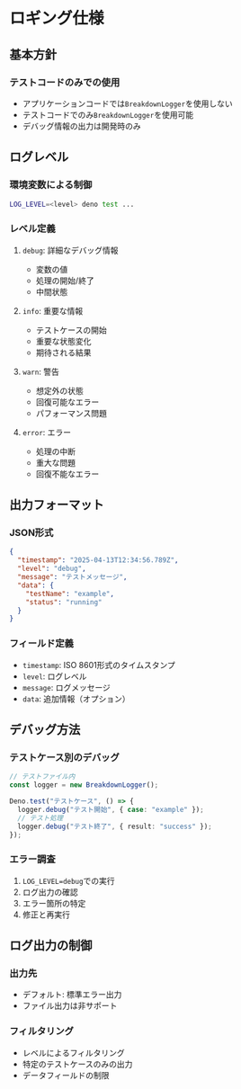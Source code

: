 # ロギング仕様

## 基本方針

### テストコードのみでの使用
- アプリケーションコードでは`BreakdownLogger`を使用しない
- テストコードでのみ`BreakdownLogger`を使用可能
- デバッグ情報の出力は開発時のみ

## ログレベル

### 環境変数による制御
```bash
LOG_LEVEL=<level> deno test ...
```

### レベル定義
1. `debug`: 詳細なデバッグ情報
   - 変数の値
   - 処理の開始/終了
   - 中間状態

2. `info`: 重要な情報
   - テストケースの開始
   - 重要な状態変化
   - 期待される結果

3. `warn`: 警告
   - 想定外の状態
   - 回復可能なエラー
   - パフォーマンス問題

4. `error`: エラー
   - 処理の中断
   - 重大な問題
   - 回復不能なエラー

## 出力フォーマット

### JSON形式
```json
{
  "timestamp": "2025-04-13T12:34:56.789Z",
  "level": "debug",
  "message": "テストメッセージ",
  "data": {
    "testName": "example",
    "status": "running"
  }
}
```

### フィールド定義
- `timestamp`: ISO 8601形式のタイムスタンプ
- `level`: ログレベル
- `message`: ログメッセージ
- `data`: 追加情報（オプション）

## デバッグ方法

### テストケース別のデバッグ
```typescript
// テストファイル内
const logger = new BreakdownLogger();

Deno.test("テストケース", () => {
  logger.debug("テスト開始", { case: "example" });
  // テスト処理
  logger.debug("テスト終了", { result: "success" });
});
```

### エラー調査
1. `LOG_LEVEL=debug`での実行
2. ログ出力の確認
3. エラー箇所の特定
4. 修正と再実行

## ログ出力の制御

### 出力先
- デフォルト: 標準エラー出力
- ファイル出力は非サポート

### フィルタリング
- レベルによるフィルタリング
- 特定のテストケースのみの出力
- データフィールドの制限 